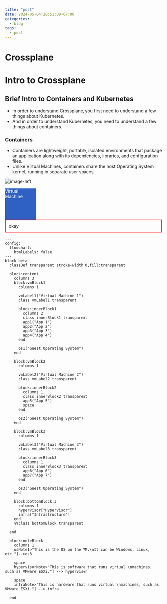 ```yaml
---
title: "post"
date: 2024-05-04T20:51:00-07:00
categories:
  - blog
tags:
  - post
---
```


# Crossplane

# Intro to Crossplane
## Brief Intro to Containers and Kubernetes
* In order to understand Crossplane, you first need to understand a few things about Kubernetes.
* And in order to understand Kubernetes, you need to understand a few things about containers.

### Containers
* Containers are lightweight, portable, isolated environments that package an application along with its dependencies, libraries, and configuration files.
* Unlike Virtual Machines, containers share the host Operating System kernel, running in separate user spaces

![image-left](/assets/images/test-diagram.png)

<style>
  .virtual-machine {
    width: 100px;
    height: 100px;
    background-color: #2f60c4;
    color: white;

  }
</style>
<div class="virtual-machine">
<div>Virtual Machine</div>
</div>
<div style="border:2px solid red; padding: 10px;">okay</div>




```mermaid
---
config:
  flowchart:
    htmlLabels: false
---
block-beta
  classDef transparent stroke-width:0,fill:transparent

  block:content
    columns 3
    block:vmBlock1
      columns 1

      vmLabel1("Virtual Machine 1")
      class vmLabel1 transparent

      block:innerBlock1
        columns 2
        class innerBlock1 transparent
        app1("App 1")
        app2("App 2")
        app3("App 3")
        app4("App 4")
      end

      os1("Guest Operating System")
    end

    block:vmBlock2
      columns 1

      vmLabel2("Virtual Machine 2")
      class vmLabel2 transparent

      block:innerBlock2
        columns 1
        class innerBlock2 transparent
        app5("App 5")
        space
      end

      os2("Guest Operating System")
    end

    block:vmBlock3
      columns 1

      vmLabel3("Virtual Machine 3")
      class vmLabel3 transparent

      block:innerBlock3
        columns 1
        class innerBlock3 transparent
        app6("App 6")
        app7("App 7")
      end

      os3("Guest Operating System")
    end

    block:bottomBlock:3
      columns 1
      hypervisor["Hypervisor"]
      infra["Infrastructure"]
    end
    %%class bottomBlock transparent

  end

  block:noteBlock
    columns 1
    osNote1>"This is the OS on the VM.\nIt can be Windows, Linux, etc."]-->os3

    space
    hypervisorNote>"This is software that runs virtual \nmachines, such as VMware ESXi."] --> hypervisor

    space
    infraNote>"This is hardware that runs virtual \nmachines, such as VMware ESXi."] --> infra

  end
```
